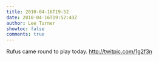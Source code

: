 ```yaml
---
title: 2010-04-16T19-52
date: 2010-04-16T19:52:43Z
author: Lee Turner
showtoc: false
comments: true
---
```


Rufus came round to play today.  http://twitpic.com/1g2f3n

